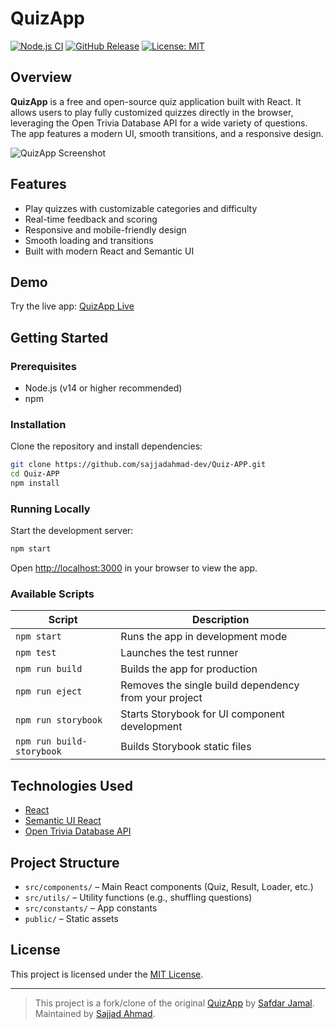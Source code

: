 # QuizApp

[![Node.js CI](https://github.com/SafdarJamal/quiz-app/workflows/Node.js%20CI/badge.svg)](https://github.com/SafdarJamal/quiz-app/actions?query=workflow%3A%22Node.js+CI%22)
[![GitHub Release](https://img.shields.io/github/v/release/SafdarJamal/quiz-app)](https://github.com/SafdarJamal/quiz-app/releases)
[![License: MIT](https://img.shields.io/github/license/SafdarJamal/quiz-app)](LICENSE)

## Overview

**QuizApp** is a free and open-source quiz application built with React. It allows users to play fully customized quizzes directly in the browser, leveraging the Open Trivia Database API for a wide variety of questions. The app features a modern UI, smooth transitions, and a responsive design.

![QuizApp Screenshot](https://github.com/SafdarJamal/quiz-app/assets/48409548/22e9696d-bab4-4aa5-a028-4a4f9ce71777)

## Features

- Play quizzes with customizable categories and difficulty
- Real-time feedback and scoring
- Responsive and mobile-friendly design
- Smooth loading and transitions
- Built with modern React and Semantic UI

## Demo

Try the live app: [QuizApp Live](https://safdarjamal.github.io/quiz-app/)

## Getting Started

### Prerequisites
- Node.js (v14 or higher recommended)
- npm

### Installation

Clone the repository and install dependencies:

```bash
git clone https://github.com/sajjadahmad-dev/Quiz-APP.git
cd Quiz-APP
npm install
```

### Running Locally

Start the development server:

```bash
npm start
```

Open [http://localhost:3000](http://localhost:3000) in your browser to view the app.

### Available Scripts

| Script            | Description                                              |
|-------------------|----------------------------------------------------------|
| `npm start`       | Runs the app in development mode                        |
| `npm test`        | Launches the test runner                                |
| `npm run build`   | Builds the app for production                           |
| `npm run eject`   | Removes the single build dependency from your project    |
| `npm run storybook` | Starts Storybook for UI component development         |
| `npm run build-storybook` | Builds Storybook static files                   |

## Technologies Used

- [React](https://react.dev)
- [Semantic UI React](https://react.semantic-ui.com/)
- [Open Trivia Database API](https://opentdb.com/api_config.php)

## Project Structure

- `src/components/` – Main React components (Quiz, Result, Loader, etc.)
- `src/utils/` – Utility functions (e.g., shuffling questions)
- `src/constants/` – App constants
- `public/` – Static assets

## License

This project is licensed under the [MIT License](LICENSE).

---

> This project is a fork/clone of the original [QuizApp](https://github.com/SafdarJamal/quiz-app) by [Safdar Jamal](https://safdarjamal.github.io). Maintained by [Sajjad Ahmad](https://github.com/sajjadahmad-dev). 